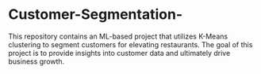 # Customer-Segmentation-
This repository contains an ML-based project that utilizes K-Means clustering to segment customers for elevating restaurants. The goal of this project is to provide insights into customer data and ultimately drive business growth.
